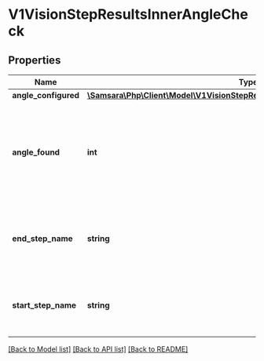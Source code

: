 # V1VisionStepResultsInnerAngleCheck

## Properties
Name | Type | Description | Notes
------------ | ------------- | ------------- | -------------
**angle_configured** | [**\Samsara\Php\Client\Model\V1VisionStepResultsInnerAngleCheckAngleConfigured**](V1VisionStepResultsInnerAngleCheckAngleConfigured.md) |  | [optional] 
**angle_found** | **int** | The counter-clockwise angle detected from the first edge to the second edge | [optional] 
**end_step_name** | **string** | The name of the second reference step used to check the angle | [optional] 
**start_step_name** | **string** | The name of the first reference step used to check the angle | [optional] 

[[Back to Model list]](../README.md#documentation-for-models) [[Back to API list]](../README.md#documentation-for-api-endpoints) [[Back to README]](../README.md)


